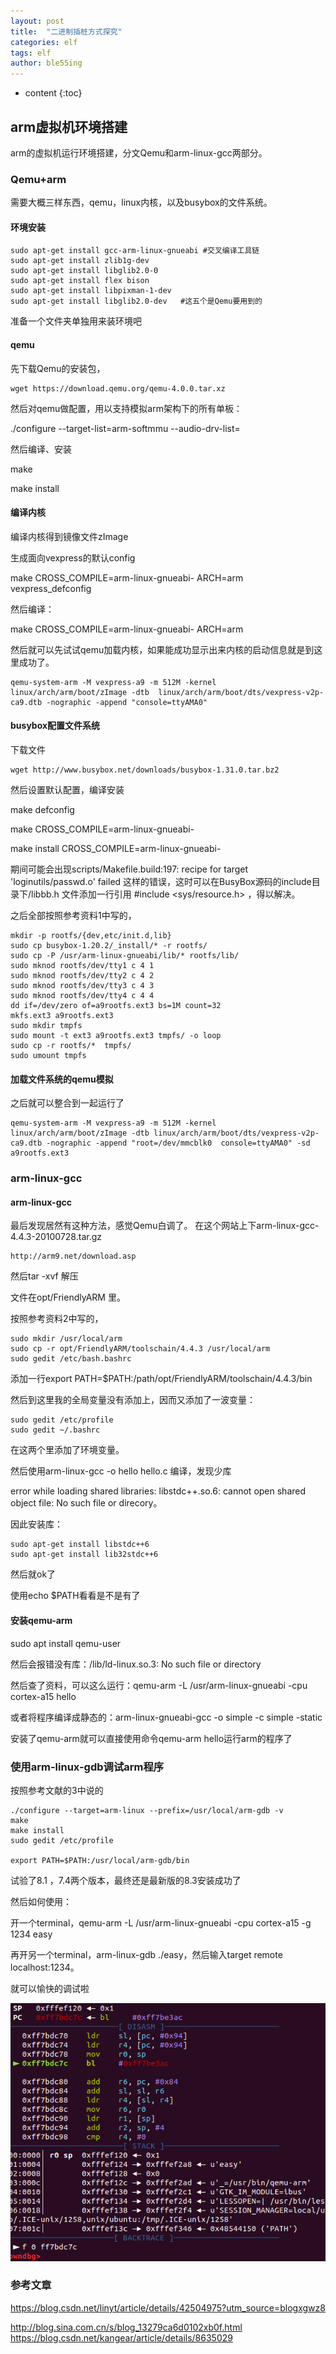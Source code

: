 ```yaml
---
layout: post
title:  "二进制插桩方式探究"
categories: elf
tags: elf
author: ble55ing
---
```


* content
{:toc}
## arm虚拟机环境搭建

arm的虚拟机运行环境搭建，分文Qemu和arm-linux-gcc两部分。

### Qemu+arm

需要大概三样东西，qemu，linux内核，以及busybox的文件系统。

#### 环境安装

```
sudo apt-get install gcc-arm-linux-gnueabi #交叉编译工具链
sudo apt-get install zlib1g-dev
sudo apt-get install libglib2.0-0
sudo apt-get install flex bison
sudo apt-get install libpixman-1-dev
sudo apt-get install libglib2.0-dev   #这五个是Qemu要用到的
```

准备一个文件夹单独用来装环境吧

#### qemu

先下载Qemu的安装包，

```
wget https://download.qemu.org/qemu-4.0.0.tar.xz
```

然后对qemu做配置，用以支持模拟arm架构下的所有单板：

./configure --target-list=arm-softmmu --audio-drv-list=

然后编译、安装

make

make install

#### 编译内核

编译内核得到镜像文件zImage 

生成面向vexpress的默认config

make CROSS_COMPILE=arm-linux-gnueabi- ARCH=arm vexpress_defconfig 

然后编译：

make CROSS_COMPILE=arm-linux-gnueabi- ARCH=arm 

然后就可以先试试qemu加载内核，如果能成功显示出来内核的启动信息就是到这里成功了。

```
qemu-system-arm -M vexpress-a9 -m 512M -kernel linux/arch/arm/boot/zImage -dtb  linux/arch/arm/boot/dts/vexpress-v2p-ca9.dtb -nographic -append "console=ttyAMA0"
```

#### busybox配置文件系统

下载文件

```
wget http://www.busybox.net/downloads/busybox-1.31.0.tar.bz2
```

然后设置默认配置，编译安装

make defconfig

make CROSS_COMPILE=arm-linux-gnueabi-

make install CROSS_COMPILE=arm-linux-gnueabi-

期间可能会出现scripts/Makefile.build:197: recipe for target 'loginutils/passwd.o' failed 这样的错误，这时可以在BusyBox源码的include目录下/libbb.h 文件添加一行引用 #include <sys/resource.h> ，得以解决。

之后全部按照参考资料1中写的，

```
mkdir -p rootfs/{dev,etc/init.d,lib}
sudo cp busybox-1.20.2/_install/* -r rootfs/
sudo cp -P /usr/arm-linux-gnueabi/lib/* rootfs/lib/
sudo mknod rootfs/dev/tty1 c 4 1
sudo mknod rootfs/dev/tty2 c 4 2
sudo mknod rootfs/dev/tty3 c 4 3
sudo mknod rootfs/dev/tty4 c 4 4
dd if=/dev/zero of=a9rootfs.ext3 bs=1M count=32
mkfs.ext3 a9rootfs.ext3
sudo mkdir tmpfs
sudo mount -t ext3 a9rootfs.ext3 tmpfs/ -o loop
sudo cp -r rootfs/*  tmpfs/
sudo umount tmpfs
```

#### 加载文件系统的qemu模拟

之后就可以整合到一起运行了

```
qemu-system-arm -M vexpress-a9 -m 512M -kernel linux/arch/arm/boot/zImage -dtb linux/arch/arm/boot/dts/vexpress-v2p-ca9.dtb -nographic -append "root=/dev/mmcblk0  console=ttyAMA0" -sd a9rootfs.ext3
```

### arm-linux-gcc

#### arm-linux-gcc

最后发现居然有这种方法，感觉Qemu白调了。
在这个网站上下arm-linux-gcc-4.4.3-20100728.tar.gz

```
http://arm9.net/download.asp
```

然后tar -xvf 解压

文件在opt/FriendlyARM 里。

按照参考资料2中写的，

```
sudo mkdir /usr/local/arm
sudo cp -r opt/FriendlyARM/toolschain/4.4.3 /usr/local/arm
sudo gedit /etc/bash.bashrc
```

添加一行export PATH=$PATH:/path/opt/FriendlyARM/toolschain/4.4.3/bin

然后到这里我的全局变量没有添加上，因而又添加了一波变量：

```
sudo gedit /etc/profile
sudo gedit ~/.bashrc
```

在这两个里添加了环境变量。

然后使用arm-linux-gcc -o hello hello.c 编译，发现少库

error while loading shared libraries: libstdc++.so.6: cannot open shared object file: No such file or direcory。 

因此安装库：

```
sudo apt-get install libstdc++6 
sudo apt-get install lib32stdc++6
```

然后就ok了

使用echo $PATH看看是不是有了

#### 安装qemu-arm

sudo apt install qemu-user

然后会报错没有库：/lib/ld-linux.so.3: No such file or directory 

然后查了资料，可以这么运行：qemu-arm -L /usr/arm-linux-gnueabi -cpu cortex-a15 hello

或者将程序编译成静态的：arm-linux-gnueabi-gcc -o simple -c simple -static 

安装了qemu-arm就可以直接使用命令qemu-arm hello运行arm的程序了 

### 使用arm-linux-gdb调试arm程序

按照参考文献的3中说的

```
./configure --target=arm-linux --prefix=/usr/local/arm-gdb -v
make
make install
sudo gedit /etc/profile 

export PATH=$PATH:/usr/local/arm-gdb/bin
```

试验了8.1 ，7.4两个版本，最终还是最新版的8.3安装成功了

然后如何使用：

开一个terminal，qemu-arm -L /usr/arm-linux-gnueabi -cpu cortex-a15 -g 1234 easy

再开另一个terminal，arm-linux-gdb ./easy，然后输入target remote localhost:1234。

就可以愉快的调试啦

![](https://raw.githubusercontent.com/ble55ing/PicGo/master/armatmoph.bmp)

### 参考文章

<https://blog.csdn.net/linyt/article/details/42504975?utm_source=blogxgwz8> 

<http://blog.sina.com.cn/s/blog_13279ca6d0102xb0f.html> <https://blog.csdn.net/kangear/article/details/8635029> 